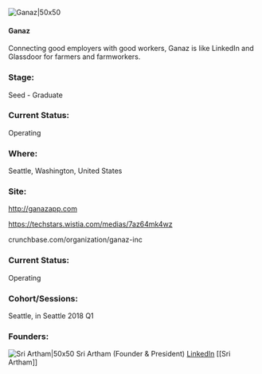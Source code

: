 

![Ganaz|50x50](https://apimg.techstars.com/connect/images/image_files/5a273701c9aec76fa9000004/original/Ganaz_logo.png)

#### Ganaz
Connecting good employers with good workers, Ganaz is like LinkedIn and Glassdoor for farmers and farmworkers.

### Stage: 
Seed - Graduate 

### Current Status: 
Operating

### Where:
Seattle, Washington, United States

### Site:
http://ganazapp.com

https://techstars.wistia.com/medias/7az64mk4wz

crunchbase.com/organization/ganaz-inc

### Current Status: 
Operating

### Cohort/Sessions: 
Seattle, in Seattle 2018 Q1

### Founders: 

![Sri Artham|50x50](https://apimg.techstars.com/connect/images/image_files/5a273856c9aec76fa9000009/original/Sri_Artham_Co-Founder_Ganaz.jpg) Sri Artham (Founder & President) [LinkedIn](https://linkedin.com/in/sriartham) [[Sri Artham]]


